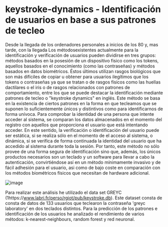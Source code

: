 # keystroke-dynamics - Identificación de usuarios en base a sus patrones de tecleo
Desde la llegada de los ordenadores personales a inicios de los 80 y, mas tarde, con la llegada
Los métodosexistentes actualmente para la identificación y verificación de usuarios pueden dividirse en tres grupos: métodos basados en la posesión de un dispositivo fisico como los tokens, aquellos basados en el conocimiento (como las contraseñas) y métodos basados
en datos biométricos. Éstos últimos utilizan rasgos biológicos que son más difíciles de copiar
u obtener para usuarios ilegítimos que los tokens o contraseñas ya que se tratan o de rasgos físicos
como las huellas dactilares o el iris o de rasgos relacionados con patrones de comportamiento,
entre los que se puede destacar la identificación mediante patrones de tecleo o "keystroke dynamics" en inglés. Este método se basa en la existencia de ciertos patrones
en la forma en que tecleamos que se suponen lo suficientemente únicos y distintivos como para
identificarnos de forma unívoca. Para comprobar la identidad de una persona que intente acceder
al sistema, se comparan los datos almacenados en el momento del registro con aquellos que proporciona
el usuario que está intentando acceder. En este sentido, la verificación o identificación del usuario 
puede ser estática, si se realiza sólo en el momento de el acceso al sistema, o dinámica,
si se verifica de forma continuada la identidad del usuario que ha accedido al sistema durante
toda la sesión. Por tanto, este método no sólo provee de una forma segura de identificación sino
que, además, los únicos productos necesarios son un teclado y un software para llevar a cabo la
autenticación, convirtiéndose así en un método mínimamente invasivo y de fácil adhesión para el
usuario, asi como de bajo coste en comparación con los métodos biométricos físicos que necesitan
de hardware adicional.

![image](https://user-images.githubusercontent.com/57218498/105896415-0d626a80-6017-11eb-96b0-44a10bd1d6bb.png)


Para realizar este análisis he utilizado el data set GREYC (1https://www.labri.fr/perso/rgiot/pub/keystroke.db).
Este dataset consta de consta de datos de 133 usuarios que teclearon la contraseña 'greyc laboratory'
en dos teclados distintos. Para la predicción de los patrones e identificación de los usuarios he analizado el rendimiento de varios métodos: k-nearest-neighbours, random forest y red neuronal.
